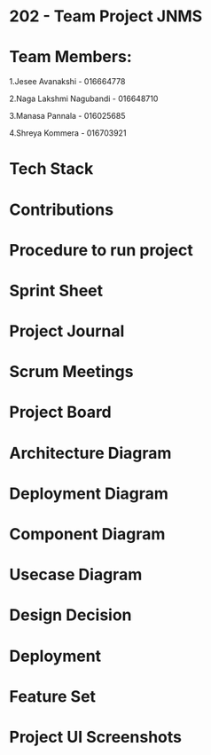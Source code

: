 # 202 - Team Project JNMS

# Team Members:

1.Jesee Avanakshi - 016664778

2.Naga Lakshmi Nagubandi - 016648710

3.Manasa Pannala - 016025685

4.Shreya Kommera - 016703921

# Tech Stack
# Contributions
# Procedure to run project
# Sprint Sheet
# Project Journal
# Scrum Meetings
# Project Board
# Architecture Diagram
# Deployment Diagram
# Component Diagram
# Usecase Diagram
# Design Decision
# Deployment
# Feature Set
# Project UI Screenshots
